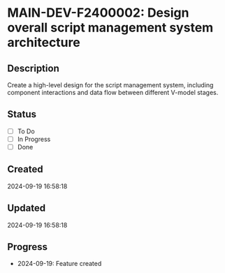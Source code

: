 # MAIN-DEV-F2400002: Design overall script management system architecture

## Description
Create a high-level design for the script management system, including component interactions and data flow between different V-model stages.

## Status
- [ ] To Do
- [ ] In Progress
- [ ] Done

## Created
2024-09-19 16:58:18

## Updated
2024-09-19 16:58:18

## Progress
- 2024-09-19: Feature created
